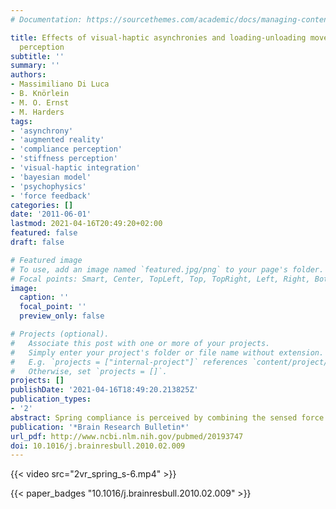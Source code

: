```yaml
---
# Documentation: https://sourcethemes.com/academic/docs/managing-content/

title: Effects of visual-haptic asynchronies and loading-unloading movements on compliance
  perception
subtitle: ''
summary: ''
authors:
- Massimiliano Di Luca
- B. Knörlein
- M. O. Ernst
- M. Harders
tags:
- 'asynchrony'
- 'augmented reality'
- 'compliance perception'
- 'stiffness perception'
- 'visual-haptic integration'
- 'bayesian model'
- 'psychophysics'
- 'force feedback'
categories: []
date: '2011-06-01'
lastmod: 2021-04-16T20:49:20+02:00
featured: false
draft: false

# Featured image
# To use, add an image named `featured.jpg/png` to your page's folder.
# Focal points: Smart, Center, TopLeft, Top, TopRight, Left, Right, BottomLeft, Bottom, BottomRight.
image:
  caption: ''
  focal_point: ''
  preview_only: false

# Projects (optional).
#   Associate this post with one or more of your projects.
#   Simply enter your project's folder or file name without extension.
#   E.g. `projects = ["internal-project"]` references `content/project/deep-learning/index.md`.
#   Otherwise, set `projects = []`.
projects: []
publishDate: '2021-04-16T18:49:20.213825Z'
publication_types:
- '2'
abstract: Spring compliance is perceived by combining the sensed force exerted by the spring with the displacement caused by the action (sensed through vision and proprioception). We investigated the effect of delay of visual and force information with respect to proprioception to understand how visual-haptic perception of compliance is achieved. First, we confirm an earlier result that force delay increases perceived compliance. Furthermore, we find that perceived compliance decreases with a delay in the visual information. These effects of delay on perceived compliance would not be present if the perceptual system would utilize all force-displacement information available during the interaction. Both delays generate a bias in compliance which is opposite in the loading and unloading phases of the interaction. To explain these findings, we propose that information during the loading phase of the spring displacement is weighted more than information obtained during unloading. We confirm this hypothesis by showing that sensitivity to compliance during loading movements is much higher than during unloading movements. Moreover, we show that visual and proprioceptive information about the hand position are used for compliance perception depending on the sensitivity to compliance. Finally, by analyzing participants' movements we show that these two factors (loading/unloading and reliability) account for the change in perceived compliance due to visual and force delays.
publication: '*Brain Research Bulletin*'
url_pdf: http://www.ncbi.nlm.nih.gov/pubmed/20193747
doi: 10.1016/j.brainresbull.2010.02.009
---
```



{{< video src="2vr_spring_s-6.mp4" >}}


{{< paper_badges "10.1016/j.brainresbull.2010.02.009" >}}
